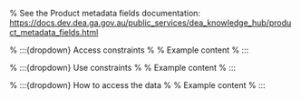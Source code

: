 % See the Product metadata fields documentation: https://docs.dev.dea.ga.gov.au/public_services/dea_knowledge_hub/product_metadata_fields.html

% :::{dropdown} Access constraints
%
% Example content
% :::

% :::{dropdown} Use constraints
%
% Example content
% :::

% :::{dropdown} How to access the data
%
% Example content
% :::
